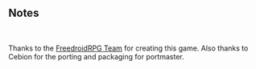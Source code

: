## Notes
<br/>

Thanks to the [FreedroidRPG Team](https://www.freedroid.org/) for creating this game. Also thanks to Cebion for the porting and packaging for portmaster.
<br/>

